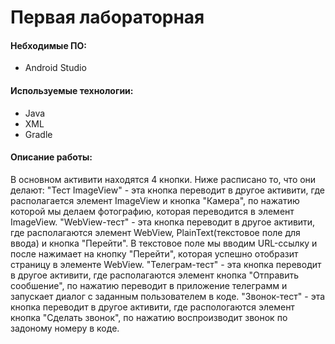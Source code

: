 # Первая лабораторная

#### Небходимые ПО:
* Android Studio

#### Используемые технологии:
* Java
* XML
* Gradle

#### Описание работы:
В основном активити находятся 4 кнопки. Ниже расписано то, что они делают:
"Тест ImageView" - эта кнопка переводит в другое активити, где располагается элемент ImageView и кнопка "Камера", по нажатию которой мы делаем фотографию, которая переводится в элемент ImageView.
"WebView-тест" - эта кнопка переводит в другое активити, где располагаются элемент WebView, PlainText(текстовое поле для ввода) и кнопка "Перейти". В текстовое поле мы вводим URL-ссылку и после нажимает на кнопку "Перейти", которая успешно отобразит страницу в элементе WebView.
"Телеграм-тест" - эта кнопка переводит в другое активити, где располагаются элемент кнопка "Отправить сообшение", по нажатию переводит в приложение телеграмм и запускает диалог с заданным пользователем в коде.
"Звонок-тест" - эта кнопка переводит в другое активити, где распологаются элемент кнопка "Сделать звонок", по нажатию воспроизводит звонок по задоному номеру в коде.
